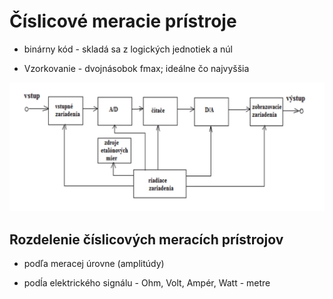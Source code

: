 # Číslicové meracie prístroje

- binárny kód - skladá sa z logických jednotiek a núl

- Vzorkovanie - dvojnásobok fmax; ideálne čo najvyššia

![Zjednodušená bloková schéma CMP](https://github.com/simonSlamka/adlerka-poznamky/blob/master/EMR/4/CMP-schema.png)

## Rozdelenie číslicových meracích prístrojov

- podľa meracej úrovne (amplitúdy)

- podĺa elektrického signálu - Ohm, Volt, Ampér, Watt - metre

